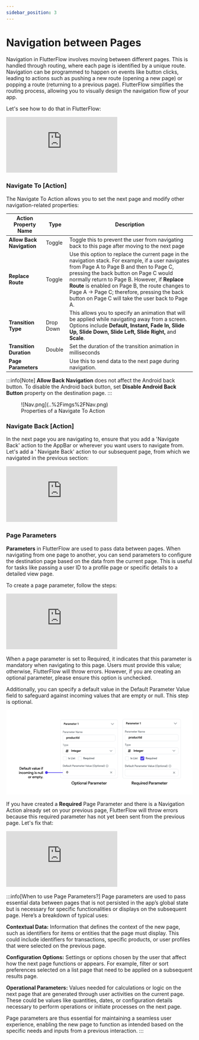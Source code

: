 ```yaml
---
sidebar_position: 3
---
```


# Navigation between Pages

Navigation in FlutterFlow involves moving between different pages. This is
handled through routing, where each page is identified by a unique route.
Navigation can be programmed to happen on events like button clicks, leading to
actions such as pushing a new route (opening a new page) or popping a route (returning to a previous
page). FlutterFlow simplifies the routing process, allowing you to visually design the navigation
flow of your app.

Let's see how to do that in FlutterFlow:

<div style={{
    position: 'relative',
    paddingBottom: 'calc(56.67989417989418% + 41px)', // Keeps the aspect ratio and additional padding
    height: 0,
    width: '100%'
}}>
    <iframe 
        src="https://demo.arcade.software/EwmbXvNO5SvWtQdQyTBK?embed&show_copy_link=true"
        title="Navigate"
        style={{
            position: 'absolute',
            top: 0,
            left: 0,
            width: '100%',
            height: '100%',
            colorScheme: 'light'
        }}
        frameborder="0"
        loading="lazy"
        webkitAllowFullScreen
        mozAllowFullScreen
        allowFullScreen
        allow="clipboard-write">
    </iframe>
</div>

### Navigate To [Action]

The Navigate To Action allows you to set the next page and modify other
navigation-related properties:

| Action Property Name      | Type      | Description                                                                                                                                                                                                                                                                                                                                                                                     |
|---------------------------|-----------|-------------------------------------------------------------------------------------------------------------------------------------------------------------------------------------------------------------------------------------------------------------------------------------------------------------------------------------------------------------------------------------------------|
| **Allow Back Navigation** | Toggle    | Toggle this to prevent the user from navigating back to this page after moving to the next page                                                                                                                                                                                                                                                                                                 |
| **Replace Route**         | Toggle    | Use this option to replace the current page in the navigation stack. For example, if a user navigates from Page A to Page B and then to Page C, pressing the back button on Page C would normally return to Page B. However, if **Replace Route** is enabled on Page B, the route changes to Page A -> Page C; therefore, pressing the back button on Page C will take the user back to Page A. |
| **Transition Type**       | Drop Down | This allows you to specify an animation that will be applied while navigating away from a screen. Options include **Default, Instant, Fade In, Slide Up, Slide Down, Slide Left, Slide Right,** and **Scale**.                                                                                                                                                                                  |
| **Transition Duration**   | Double    | Set the duration of the transition animation in milliseconds                                                                                                                                                                                                                                                                                                                                    |
| **Page Parameters**       |          | Use this to send data to the next page during navigation.                                                                                                                                                                                                                                                                                                                                       |

:::info[Note]
**Allow Back Navigation** does not affect the Android back button. To disable the Android back
button,
set **Disable Android Back Button** property on the destination page.
:::

<figure>
    ![Nav.png](..%2Fimgs%2FNav.png)
  <figcaption class="centered-caption">Properties of a Navigate To Action</figcaption>
</figure>

### Navigate Back [Action]

In the next page you are navigating to, ensure that you add a 'Navigate Back'
action to the AppBar or wherever you want users to navigate from. Let's add a '
Navigate Back' action to our subsequent page, from which we navigated in the
previous section:

<div style={{
    position: 'relative',
    paddingBottom: 'calc(56.67989417989418% + 41px)', // Keeps the aspect ratio and additional padding
    height: 0,
    width: '100%'
}}>
    <iframe 
        src="https://demo.arcade.software/SmD3l5fyhjR21ZYPntal?embed&show_copy_link=true"
        title=""
        style={{
            position: 'absolute',
            top: 0,
            left: 0,
            width: '100%',
            height: '100%',
            colorScheme: 'light'
        }}
        frameborder="0"
        loading="lazy"
        webkitAllowFullScreen
        mozAllowFullScreen
        allowFullScreen
        allow="clipboard-write">
    </iframe>
</div>

### Page Parameters

**Parameters** in FlutterFlow are used to pass data between pages. When navigating
from one page to another, you can send parameters to configure the destination
page based on the data from the current page. This is useful for tasks like
passing a user ID to a profile page or specific details to a detailed view page.

To create a page parameter, follow the steps:

<div style={{
    position: 'relative',
    paddingBottom: 'calc(56.67989417989418% + 41px)', // Keeps the aspect ratio and additional padding
    height: 0,
    width: '100%'
}}>
    <iframe 
        src="https://demo.arcade.software/oZV2X0pKNYO61p1jhY22?embed&show_copy_link=true"
        title="Create Page Parameters"
        style={{
            position: 'absolute',
            top: 0,
            left: 0,
            width: '100%',
            height: '100%',
            colorScheme: 'light'
        }}
        frameborder="0"
        loading="lazy"
        webkitAllowFullScreen
        mozAllowFullScreen
        allowFullScreen
        allow="clipboard-write">
    </iframe>
</div>

When a page parameter is set to Required, it indicates that this parameter is
mandatory when navigating to this page. Users must provide this value;
otherwise, FlutterFlow will throw errors. However, if you are creating an
optional parameter, please ensure this option is unchecked.

Additionally, you can specify a default value in the Default Parameter Value
field to safeguard against incoming values that are empty or null. This step is
optional.

![Page-Params.png](..%2Fimgs%2FPage-Params.png)

If you have created a **Required** Page Parameter and there is a Navigation Action
already set on your previous page, FlutterFlow will throw errors because this
required parameter has not yet been sent from the previous page. Let's fix that:


<div style={{
    position: 'relative',
    paddingBottom: 'calc(56.67989417989418% + 41px)', // Keeps the aspect ratio and additional padding
    height: 0,
    width: '100%'
}}>
    <iframe 
        src="https://demo.arcade.software/kp34JJipEW24hz0u5RsW?embed&show_copy_link=true"
        title="Send Page Parameters"
        style={{
            position: 'absolute',
            top: 0,
            left: 0,
            width: '100%',
            height: '100%',
            colorScheme: 'light'
        }}
        frameborder="0"
        loading="lazy"
        webkitAllowFullScreen
        mozAllowFullScreen
        allowFullScreen
        allow="clipboard-write">
    </iframe>
</div>

<figure>
    
  <figcaption class="centered-caption"></figcaption>
</figure>


 
:::info[When to use Page Parameters?]
Page parameters are used to pass essential data between pages that is not
persisted in the app’s global state but is necessary for specific
functionalities or displays on the subsequent page. Here’s a
breakdown of typical uses:

**Contextual Data:** Information that defines the context of the new page, such
as
identifiers for items or entities that the page must display. This could include
identifiers for transactions, specific products, or user profiles that were
selected on the previous page.

**Configuration Options:** Settings or options chosen by the user that affect
how
the next page functions or appears. For example, filter or sort preferences
selected on a list page that need to be applied on a subsequent results page.

**Operational Parameters:** Values needed for calculations or logic on the next
page
that are generated through user activities on the current page. These could be
values like quantities, dates, or configuration details necessary to perform
operations or initiate processes on the next page.

Page parameters are thus essential for maintaining a seamless user experience,
enabling the new page to function as intended based on the specific needs and
inputs from a previous interaction.
:::